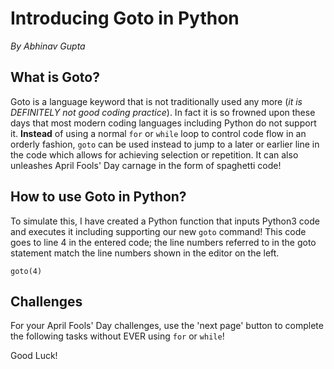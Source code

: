 # Introducing Goto in Python

_By Abhinav Gupta_

## What is Goto?

Goto is a language keyword that is not traditionally used any more (_it is DEFINITELY not good coding practice_). In fact it is so frowned upon these days that most modern coding languages including Python do not support it. **Instead** of using a normal `for` or `while` loop to control code flow in an orderly fashion, `goto` can be used instead to jump to a later or earlier line in the code which allows for achieving selection or repetition. It can also unleashes April Fools' Day carnage in the form of spaghetti code!

## How to use Goto in Python?

To simulate this, I have created a Python function that inputs Python3 code and executes it including supporting our new `goto` command! This code goes to line 4 in the entered code; the line numbers referred to in the goto statement match the line numbers shown in the editor on the left.

```python3
goto(4)
```

## Challenges

For your April Fools' Day challenges, use the 'next page' button to complete the following tasks without EVER using `for` or `while`!

Good Luck!
